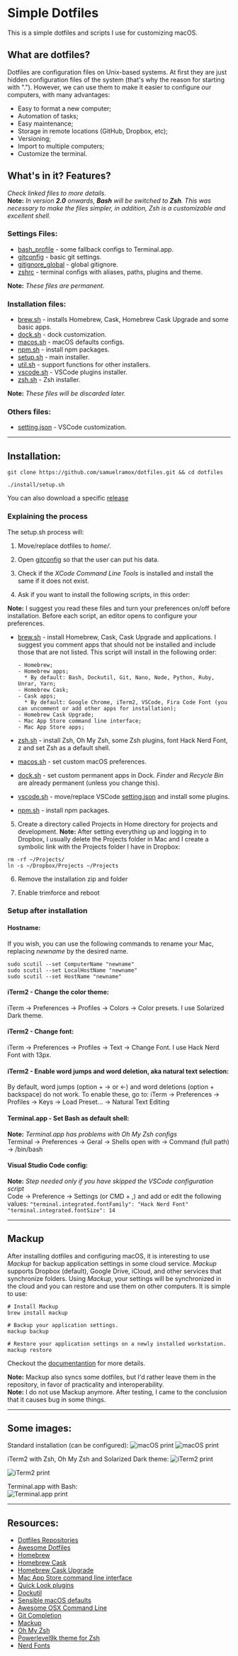 # Simple Dotfiles

This is a simple dotfiles and scripts I use for customizing macOS.

## What are dotfiles?

Dotfiles are configuration files on Unix-based systems. At first they are just hidden configuration files of the system (that's why the reason for starting with "."). However, we can use them to make it easier to configure our computers, with many advantages:

* Easy to format a new computer;
* Automation of tasks;
* Easy maintenance;
* Storage in remote locations (GitHub, Dropbox, etc);
* Versioning;
* Import to multiple computers;
* Customize the terminal.

## What's in it? Features?

_Check linked files to more details._  
**Note:** _In version **2.0** onwards, **Bash** will be switched to **Zsh**. This was necessary to make the files simpler, in addition, Zsh is a customizable and excellent shell._

### Settings Files:

* [bash_profile](.bash_profile) - some fallback configs to Terminal.app.
* [gitconfig](.gitconfig) - basic git settings.
* [gitignore_global](.gitignore_global) - global gitignore.
* [zshrc](.zshrc) - terminal configs with aliases, paths, plugins and theme.

**Note:** _These files are permanent._

### Installation files:

* [brew.sh](install/brew.sh) - installs Homebrew, Cask, Homebrew Cask Upgrade and some basic apps.
* [dock.sh](install/dock.sh) - dock customization.
* [macos.sh](install/macos.sh) - macOS defaults configs.
* [npm.sh](install/npm.sh) - install npm packages.
* [setup.sh](install/setup.sh) - main installer.
* [util.sh](install/util.sh) - support functions for other installers.
* [vscode.sh](install/vscode.sh) - VSCode plugins installer.
* [zsh.sh](install/zsh.sh) - Zsh installer.

**Note:** _These files will be discarded later._

### Others files:

* [setting.json](vscode/setting.json) - VSCode customization.

---

## Installation:

```
git clone https://github.com/samuelramox/dotfiles.git && cd dotfiles

./install/setup.sh
```

You can also download a specific [release](https://github.com/samuelramox/dotfiles/releases)

### Explaining the process

The setup.sh process will:

1.  Move/replace dotfiles to _home/_.

2.  Open [gitconfig](.gitconfig) so that the user can put his data.

3.  Check if the _XCode Command Line Tools_ is installed and install the same if it does not exist.

4.  Ask if you want to install the following scripts, in this order:

**Note:** I suggest you read these files and turn your preferences on/off before installation.
Before each script, an editor opens to configure your preferences.

* [brew.sh](install/brew.sh) - install Homebrew, Cask, Cask Upgrade and applications.
  I suggest you comment apps that should not be installed and include those that are not listed. This script will install in the following order:

      - Homebrew;
      - Homebrew apps;
        * By default: Bash, Dockutil, Git, Nano, Node, Python, Ruby, Unrar, Yarn;
      - Homebrew Cask;
      - Cask apps;
        * By default: Google Chrome, iTerm2, VSCode, Fira Code Font (you can uncomment or add other apps for installation);
      - Homebrew Cask Upgrade;
      - Mac App Store command line interface;
      - Mac App Store apps;

* [zsh.sh](install/zsh.sh) - install Zsh, Oh My Zsh, some Zsh plugins, font Hack Nerd Font, z and set Zsh as a default shell.
* [macos.sh](install/macos.sh) - set custom macOS preferences.
* [dock.sh](install/dock.sh) - set custom permanent apps in Dock. _Finder_ and _Recycle Bin_ are already permanent (unless you change this).
* [vscode.sh](install/vscode.sh) - move/replace VSCode [setting.json](vscode/setting.json) and install some plugins.
* [npm.sh](install/npm.sh) - install npm packages.

5.  Create a directory called Projects in Home directory for projects and development.
    **Note:** After setting everything up and logging in to Dropbox, I usually delete the Projects folder in Mac and I create a symbolic link with the Projects folder I have in Dropbox:

```
rm -rf ~/Projects/
ln -s ~/Dropbox/Projects ~/Projects
```

6.  Remove the installation zip and folder

7.  Enable trimforce and reboot

### Setup after installation

#### Hostname:

If you wish, you can use the following commands to rename your Mac, replacing _newname_ by the desired name.

```
sudo scutil --set ComputerName "newname"
sudo scutil --set LocalHostName "newname"
sudo scutil --set HostName "newname"
```

#### iTerm2 - Change the color theme:

iTerm → Preferences → Profiles → Colors → Color presets. I use Solarized Dark theme.

#### iTerm2 - Change font:

iTerm → Preferences → Profiles → Text → Change Font. I use Hack Nerd Font with 13px.

#### iTerm2 - Enable word jumps and word deletion, aka natural text selection:

By default, word jumps (option + → or ←) and word deletions (option + backspace) do not work. To enable these, go to: iTerm → Preferences → Profiles → Keys → Load Preset... → Natural Text Editing

#### Terminal.app - Set Bash as default shell:

**Note:** _Terminal.app has problems with Oh My Zsh configs_  
Terminal → Preferences → Geral → Shells open with → Command (full path) → /bin/bash

#### Visual Studio Code config:

**Note:** _Step needed only if you have skipped the VSCode configuration script_  
Code → Preference → Settings (or CMD + ,) and add or edit the following values:
`"terminal.integrated.fontFamily": "Hack Nerd Font"`
`"terminal.integrated.fontSize": 14`

---

## Mackup

After installing dotfiles and configuring macOS, it is interesting to use _Mackup_ for backup application settings in some cloud service. _Mackup_ supports
Dropbox (default), Google Drive, iCloud, and other services that synchronize folders.
Using _Mackup_, your settings will be synchronized in the cloud and you can restore and use them on other computers.
It is simple to use:

```
# Install Mackup
brew install mackup

# Backup your application settings.
mackup backup

# Restore your application settings on a newly installed workstation.
mackup restore
```

Checkout the [documentantion](https://github.com/lra/mackup) for more details.

**Note:** Mackup also syncs some dotfiles, but I'd rather leave them in the repository, in favor of practicality and interoperability.  
**Note:** I do not use Mackup anymore. After testing, I came to the conclusion that it causes bug in some things.

---

## Some images:

Standard installation (can be configured):
![macOS print](./images/macOS_01.png)
![macOS print](./images/macOS_02.png)

iTerm2 with Zsh, Oh My Zsh and Solarized Dark theme:
![iTerm2 print](./images/iTerm2_01.png)

![iTerm2 print](./images/iTerm2_02.png)

Terminal.app with Bash:  
![Terminal.app print](./images/Terminal_01.png)

---

## Resources:

* [Dotfiles Repositories](https://dotfiles.github.io/)
* [Awesome Dotfiles](https://github.com/webpro/awesome-dotfiles)
* [Homebrew](https://brew.sh/)
* [Homebrew Cask](https://caskroom.github.io/)
* [Homebrew Cask Upgrade](https://github.com/buo/homebrew-cask-upgrade)
* [Mac App Store command line interface](https://github.com/mas-cli/mas)
* [Quick Look plugins](https://github.com/sindresorhus/quick-look-plugins)
* [Dockutil](https://github.com/kcrawford/dockutil)
* [Sensible macOS defaults](https://github.com/mathiasbynens/dotfiles/blob/master/.macos)
* [Awesome OSX Command Line](https://github.com/herrbischoff/awesome-osx-command-line)
* [Git Completion](https://github.com/git/git/blob/master/contrib/completion/git-completion.bash)
* [Mackup](https://github.com/lra/mackup)
* [Oh My Zsh](https://github.com/robbyrussell/oh-my-zsh)
* [Powerlevel9k theme for Zsh](https://github.com/bhilburn/powerlevel9k)
* [Nerd Fonts](https://nerdfonts.com/)
